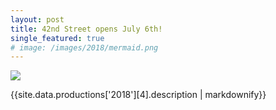 ```yaml
---
layout: post
title: 42nd Street opens July 6th!
single_featured: true
# image: /images/2018/mermaid.png
---
```

![](/images/2018/{{site.data.productions['2018'][4].image}})

{{site.data.productions['2018'][4].description | markdownify}}
